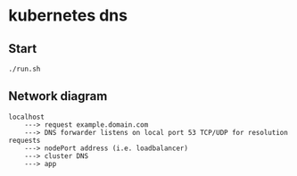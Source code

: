 # kubernetes dns

## Start
```
./run.sh
```

## Network diagram
```
localhost 
    ---> request example.domain.com
    ---> DNS forwarder listens on local port 53 TCP/UDP for resolution requests
    ---> nodePort address (i.e. loadbalancer)
    ---> cluster DNS
    ---> app
```
